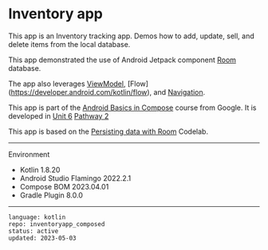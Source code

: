 # Inventory app

This app is an Inventory tracking app. Demos how to add, update, sell, and delete items from the local database.

This app demonstrated the use of Android Jetpack component [Room](https://developer.android.com/training/data-storage/room) database.

The app also leverages [ViewModel](https://developer.android.com/topic/libraries/architecture/viewmodel),
[Flow] (https://developer.android.com/kotlin/flow),
and [Navigation](https://developer.android.com/topic/libraries/architecture/navigation/).

This app is part of the [Android Basics in Compose] course from Google. It is developed in [Unit 6] [Pathway 2]

This app is based on the [Persisting data with Room] Codelab.

[Android Basics in Compose]: https://developer.android.com/courses/android-basics-compose/course
[Unit 6]: https://developer.android.com/courses/android-basics-compose/unit-6
[Pathway 2]: https://developer.android.com/courses/pathways/android-basics-compose-unit-6-pathway-2
[Persisting data with Room]: https://developer.android.com/codelabs/basic-android-kotlin-compose-persisting-data-room

---

Environment

- Kotlin 1.8.20
- Android Studio Flamingo 2022.2.1
- Compose BOM 2023.04.01
- Gradle Plugin 8.0.0

---

```
language: kotlin
repo: inventoryapp_composed
status: active
updated: 2023-05-03
```